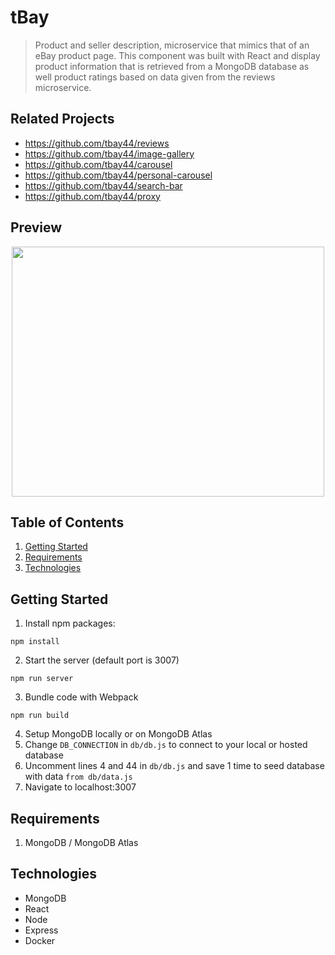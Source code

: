 # tBay

> Product and seller description, microservice that mimics that of an eBay product page. This component was built with React and display product information that is retrieved from a MongoDB database as well product ratings based on data given from the reviews microservice.

## Related Projects

  - https://github.com/tbay44/reviews
  - https://github.com/tbay44/image-gallery
  - https://github.com/tbay44/carousel
  - https://github.com/tbay44/personal-carousel
  - https://github.com/tbay44/search-bar
  - https://github.com/tbay44/proxy
  
## Preview
<p align="center">
  <img width="500" height="400" src="https://imgur.com/99iXweU.png">
</p>
  
## Table of Contents

1. [Getting Started](#Usage)
1. [Requirements](#requirements)
1. [Technologies](#technologies)

## Getting Started
1. Install npm packages:
```
npm install
```
2. Start the server (default port is 3007)
```
npm run server
```
3. Bundle code with Webpack
```
npm run build
```
4. Setup MongoDB locally or on MongoDB Atlas
5. Change `DB_CONNECTION` in `db/db.js` to connect to your local or hosted database
6. Uncomment lines 4 and 44 in `db/db.js` and save 1 time to seed database with data `from db/data.js`
7. Navigate to localhost:3007

## Requirements
1. MongoDB / MongoDB Atlas

## Technologies 
* MongoDB
* React
* Node
* Express
* Docker


